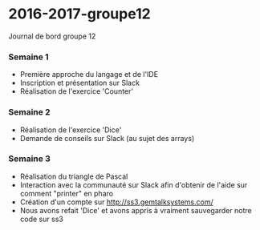 # 2016-2017-groupe12
Journal de bord groupe 12


### Semaine 1

- Première approche du langage et de l'IDE
- Inscription et présentation sur Slack
- Réalisation de l'exercice 'Counter'


### Semaine 2

- Réalisation de l'exercice 'Dice'
- Demande de conseils sur Slack (au sujet des arrays)


### Semaine 3

- Réalisation du triangle de Pascal
- Interaction avec la communauté sur Slack afin d'obtenir de l'aide sur comment "printer" en pharo
- Création d'un compte sur http://ss3.gemtalksystems.com/
- Nous avons refait 'Dice' et avons appris à vraiment sauvegarder notre code sur ss3
